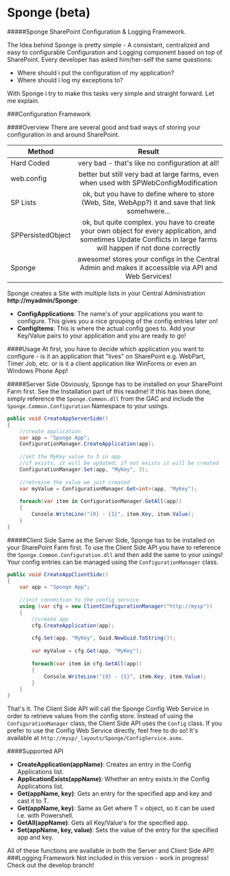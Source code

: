Sponge (beta)
======

#####Sponge SharePoint Configuration &amp; Logging Framework.

The Idea behind Sponge is pretty simple - A consistant, centralized and easy to configurable Configuration and
Logging component based on top of SharePoint. Every developer has asked him/her-self the same questions:

- Where should i put the configuration of my application?
- Where should i log my exceptions to?

With Sponge i try to make this tasks very simple and straight forward. Let me explain.


###Configuration Framework

####Overview
There are several good and bad ways of storing your configuration in and around SharePoint.

| Method        | Result           |
| ------------- |:-------------:|
| Hard Coded    | very bad - that's like no configuration at all!
| web.config     | better but still very bad at large farms, even when used with SPWebConfigModification 
| SP Lists | ok, but you have to define where to store (Web, Site, WebApp?) it and save that link somehwere...
| SPPersistedObject | ok, but quite complex. you have to create your own object for  every application, and sometimes Update Conflicts in large farms will happen if not done correctly
| Sponge | awesome! stores your configs in the Central Admin and makes it accessible via API and Web Services!

Sponge creates a Site with multiple lists in your Central Administration **http://myadmin/Sponge**:

- **ConfigApplications**: The name's of your applications you want to configure. This gives you a nice grouping of the config entries later on!
- **ConfigItems**: This is where the actual config goes to. Add your Key/Value pairs to your application and you are ready to go!

####Usage
At first, you have to decide which application you want to configure - is it an application that "lives" on SharePoint e.g. WebPart, Timer Job, etc. or is it a client application like WinForms or even an Windows Phone App!

#####Server Side
Obviously, Sponge has to be installed on your SharePoint Farm first. See the Installation part of this readme! If this has been done, simply reference the `Sponge.Common.dll` from the GAC and include the `Sponge.Common.Configuration` Namespace to your usings.

```c#
public void CreateAppServerSide()
{
    //create application
    var app = "Sponge App";
    ConfigurationManager.CreateApplication(app);
	
	//set the MyKey value to 3 in app
	//if exists, it will be updated; if not exists it will be created
	ConfigurationManager.Set(app, "MyKey", 3);
	
	//retreive the value we just created
	var myValue = ConfigurationManager.Get<int>(app, "MyKey");
	
	foreach(var item in ConfigurationManager.GetAll(app))
	{
		Console.WriteLine("{0} - {1}", item.Key, item.Value);
	}
}
```
#####Client Side
Same as the Server Side, Sponge has to be installed on your SharePoint Farm first. To use the Client Side API you have to reference the `Sponge.Common.Configuration.dll` and then add the same to your usings! Your config entries can be managed using the `ConfigurationManager` class.

```c#
public void CreateAppClientSide()
{
    var app = "Sponge App";
    
	//init connection to the config service
    using (var cfg = new ClientConfigurationManager("http://mysp"))
    {
		//create app
        cfg.CreateApplication(app);
		
		cfg.Set(app, "MyKey", Guid.NewGuid.ToString());
		
		var myValue = cfg.Get(app, "MyKey");
		
		foreach(var item in cfg.GetAll(app))
		{
			Console.WriteLine("{0} - {1}", item.Key, item.Value);
		}
    }
}
```

That's it. The Client Side API will call the Sponge Config Web Service in order to retrieve values from the config store. Instead of using the `ConfigurationManager` class, the Client Side API uses the `Config` class. If you prefer to use the Config Web Service directly, feel free to do so! It's available at `http://mysp/_layouts/Sponge/ConfigService.asmx`.

####Supported API

- **CreateApplication(appName)**: Creates an entry in the Config Applications list.
- **ApplicationExists(appName)**: Whether an entry exists in the Config Applications list.
- **Get<T>(appName, key)**: Gets an entry for the specified app and key and cast it to T.
- **Get(appName, key)**: Same as Get<T> where T = object, so it can be used i.e. with Powershell.
- **GetAll(appName)**: Gets all Key/Value's for the specified app.
- **Set(appName, key, value)**: Sets the value of the entry for the specified app and key.

All of these functions are available in both the Server and Client Side API!
###Logging Framework
Not included in this version - work in progress! Check out the develop branch!
